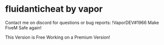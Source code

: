 # fluidanticheat by vapor
Contact me on discord for questions or bug reports: !VaporDEV#1966
Make FiveM Safe again!

This Version is Free
Working on a Premium Version!
 

